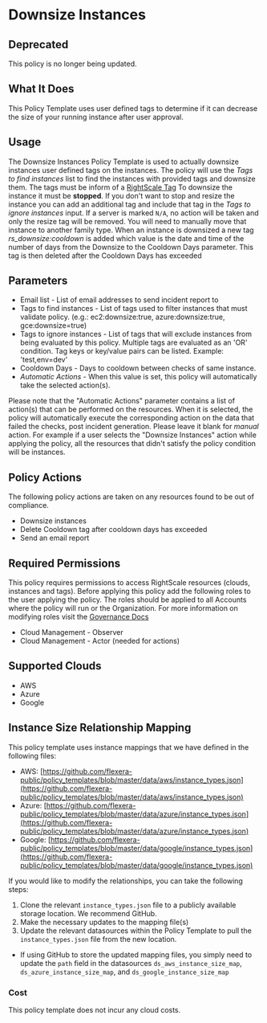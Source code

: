 # Downsize Instances

## Deprecated

This policy is no longer being updated.

## What It Does

This Policy Template uses user defined tags to determine if it can decrease the size of your running instance after user approval.

## Usage

The Downsize Instances Policy Template is used to actually downsize instances user defined tags on the instances.  The policy will use the *Tags to find instances* list to find the instances with provided tags and downsize them.  The tags must be inform of a [RightScale Tag](https://docs.rightscale.com/cm/ref/list_of_rightscale_tags.html#overview)
To downsize the instance it must be **stopped**.  If you don't want to stop and resize the instance you can add an additional tag and include that tag in the *Tags to ignore instances* input.
If a server is marked `N/A`, no action will be taken and only the resize tag will be removed. You will need to manually move that instance to another family type.
When an instance is downsized a new tag *rs_downsize:cooldown* is added which value is the date and time of the number of days from the Downsize to the Cooldown Days parameter.  This tag is then deleted after the Cooldown Days has exceeded

## Parameters

- Email list - List of email addresses to send incident report to
- Tags to find instances - List of tags used to filter instances that must validate policy. (e.g.: ec2:downsize:true, azure:downsize:true, gce:downsize=true)
- Tags to ignore instances - List of tags that will exclude instances from being evaluated by this policy. Multiple tags are evaluated as an 'OR' condition. Tag keys or key/value pairs can be listed. Example: 'test,env=dev'
- Cooldown Days - Days to cooldown between checks of same instance.
- *Automatic Actions* - When this value is set, this policy will automatically take the selected action(s).

Please note that the "Automatic Actions" parameter contains a list of action(s) that can be performed on the resources. When it is selected, the policy will automatically execute the corresponding action on the data that failed the checks, post incident generation. Please leave it blank for *manual* action.
For example if a user selects the "Downsize Instances" action while applying the policy, all the resources that didn't satisfy the policy condition will be instances.

## Policy Actions

The following policy actions are taken on any resources found to be out of compliance.

- Downsize instances
- Delete Cooldown tag after cooldown days has exceeded
- Send an email report

## Required Permissions

This policy requires permissions to access RightScale resources (clouds, instances and tags).  Before applying this policy add the following roles to the user applying the policy.  The roles should be applied to all Accounts where the policy will run or the Organization. For more information on modifying roles visit the [Governance Docs](https://docs.rightscale.com/cm/ref/user_roles.html)

- Cloud Management - Observer
- Cloud Management - Actor (needed for actions)

## Supported Clouds

- AWS
- Azure
- Google

## Instance Size Relationship Mapping

This policy template uses instance mappings that we have defined in the following files:

- AWS: [https://github.com/flexera-public/policy_templates/blob/master/data/aws/instance_types.json](https://github.com/flexera-public/policy_templates/blob/master/data/aws/instance_types.json)
- Azure:  [https://github.com/flexera-public/policy_templates/blob/master/data/azure/instance_types.json](https://github.com/flexera-public/policy_templates/blob/master/data/azure/instance_types.json)
- Google: [https://github.com/flexera-public/policy_templates/blob/master/data/google/instance_types.json](https://github.com/flexera-public/policy_templates/blob/master/data/google/instance_types.json)

If you would like to modify the relationships, you can take the following steps:

1. Clone the relevant `instance_types.json` file to a publicly available storage location. We recommend GitHub.
1. Make the necessary updates to the mapping file(s)
1. Update the relevant datasources within the Policy Template to pull the `instance_types.json` file from the new location.
  - If using GitHub to store the updated mapping files, you simply need to update the `path` field in the datasources `ds_aws_instance_size_map`, `ds_azure_instance_size_map`, and `ds_google_instance_size_map`

### Cost

This policy template does not incur any cloud costs.
